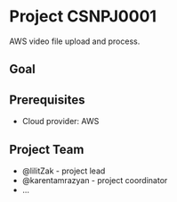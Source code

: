 # Project CSNPJ0001

AWS video file upload and process.

## Goal

## Prerequisites

- Cloud provider: AWS

## Project Team

- @lilitZak - project lead
- @karentamrazyan - project coordinator
- ...
